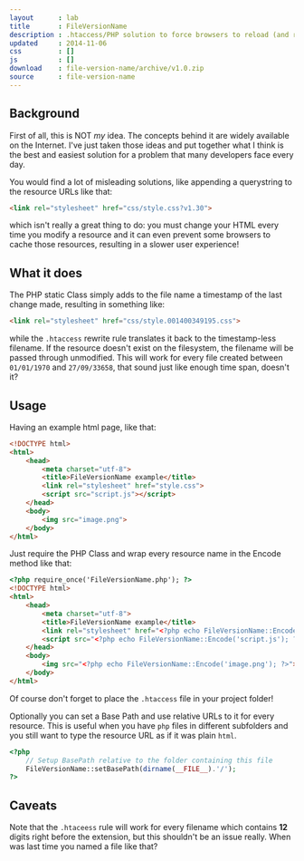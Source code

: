```yaml
---
layout      : lab
title       : FileVersionName
description : .htaccess/PHP solution to force browsers to reload (and re-cache!) modified images, css, javascript and other resources
updated     : 2014-11-06
css         : []
js          : []
download    : file-version-name/archive/v1.0.zip
source      : file-version-name
---
```


## Background

First of all, this is NOT *my* idea. The concepts behind it are widely available on the Internet.
I've just taken those ideas and put together what I think is the best and easiest solution for a problem that many developers face every day.

You would find a lot of misleading solutions, like appending a querystring to the resource URLs like that:

```html
<link rel="stylesheet" href="css/style.css?v1.30">
``` 

which isn't really a great thing to do: you must change your HTML every time you modify a resource and it can even prevent some browsers to cache those resources, resulting in a slower user experience!


## What it does

The PHP static Class simply adds to the file name a timestamp of the last change made, resulting in something like:

```html
<link rel="stylesheet" href="css/style.001400349195.css">
``` 

while the `.htaccess` rewrite rule translates it back to the timestamp-less filename.
If the resource doesn't exist on the filesystem, the filename will be passed through unmodified.
This will work for every file created between `01/01/1970` and `27/09/33658`, that sound just like enough time span, doesn't it?


## Usage

Having an example html page, like that:

```html
<!DOCTYPE html>
<html>
    <head>
        <meta charset="utf-8">
        <title>FileVersionName example</title>
        <link rel="stylesheet" href="style.css">
        <script src="script.js"></script>
    </head>
    <body>
        <img src="image.png">
    </body>
</html>
```

Just require the PHP Class and wrap every resource name in the Encode method like that:

```html
<?php require_once('FileVersionName.php'); ?>
<!DOCTYPE html>
<html>
    <head>
        <meta charset="utf-8">
        <title>FileVersionName example</title>
        <link rel="stylesheet" href="<?php echo FileVersionName::Encode('style.css'); ?>">
        <script src="<?php echo FileVersionName::Encode('script.js'); ?>"></script>
    </head>
    <body>
        <img src="<?php echo FileVersionName::Encode('image.png'); ?>">
    </body>
</html>
```

Of course don't forget to place the `.htaccess` file in your project folder!


Optionally you can set a Base Path and use relative URLs to it for every resource. This is useful when you have `php` files in different subfolders and you still want to type the resource URL as if it was plain `html`.


```php
<?php
    // Setup BasePath relative to the folder containing this file
    FileVersionName::setBasePath(dirname(__FILE__).'/');
?>
```


## Caveats

Note that the `.htaceess` rule will work for every filename which contains **12** digits right before the extension, but this shouldn't be an issue really. When was last time you named a file like that?
